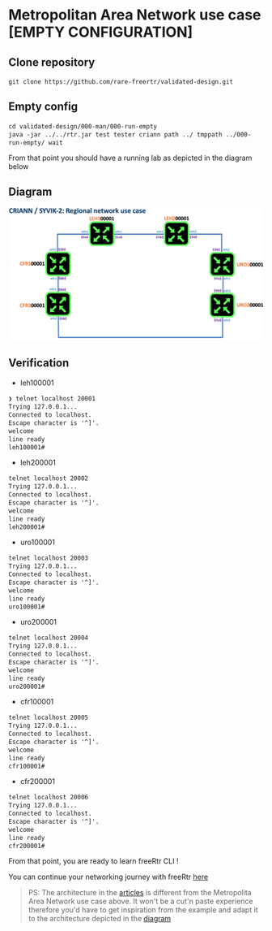 # Metropolitan Area Network use case [EMPTY CONFIGURATION]

## Clone repository

```
git clone https://github.com/rare-freertr/validated-design.git
```
## Empty config

```
cd validated-design/000-man/000-run-empty
java -jar ../../rtr.jar test tester criann path ../ tmppath ../000-run-empty/ wait
```
From that point you should have a running lab as depicted in the diagram below

## Diagram
![syvik-2-diagram.png](syvik-2-diagram.png)

## Verification

* leh100001

```
❯ telnet localhost 20001
Trying 127.0.0.1...
Connected to localhost.
Escape character is '^]'.
welcome
line ready
leh100001#
```

* leh200001

```
telnet localhost 20002
Trying 127.0.0.1...
Connected to localhost.
Escape character is '^]'.
welcome
line ready
leh200001#
```

* uro100001

```
telnet localhost 20003
Trying 127.0.0.1...
Connected to localhost.
Escape character is '^]'.
welcome
line ready
uro100001#
```
* uro200001

```
telnet localhost 20004
Trying 127.0.0.1...
Connected to localhost.
Escape character is '^]'.
welcome
line ready
uro200001#
```
* cfr100001

```
telnet localhost 20005
Trying 127.0.0.1...
Connected to localhost.
Escape character is '^]'.
welcome
line ready
cfr100001#
```
* cfr200001

```
telnet localhost 20006
Trying 127.0.0.1...
Connected to localhost.
Escape character is '^]'.
welcome
line ready
cfr200001#
```
From that point, you are ready to learn freeRtr CLI !

You can continue your networking journey with freeRtr [here](http://docs.freertr.org/guides/getting-started/001-hello-world/)

> PS: The architecture in the [articles](http://docs.freertr.org/guides/getting-started/001-hello-world/) is different from the  Metropolita Area Network use case above. It won't be a cut'n paste experience therefore you'd have to get inspiration from the example and adapt it to the architecture depicted in the [diagram](syvik-2-diagram.png)

